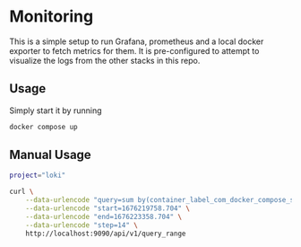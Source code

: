 # Monitoring

This is a simple setup to run Grafana, prometheus and a local docker exporter to fetch metrics for them. It is pre-configured to attempt to visualize the logs from the other stacks in this repo.

## Usage

Simply start it by running

```sh
docker compose up
```

## Manual Usage

```sh
project="loki"

curl \
    --data-urlencode "query=sum by(container_label_com_docker_compose_service) (avg_over_time(container_memory_working_set_bytes{container_label_com_docker_compose_project=\"$project\",container_label_com_docker_compose_service!='flog'}[1m])) / (1024 * 1024)" \
    --data-urlencode "start=1676219758.704" \
    --data-urlencode "end=1676223358.704" \
    --data-urlencode "step=14" \
    http://localhost:9090/api/v1/query_range
```
